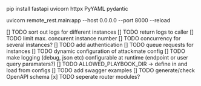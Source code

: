 pip install fastapi uvicorn httpx PyYAML pydantic


uvicorn remote_rest.main:app --host 0.0.0.0 --port 8000 --reload





[] TODO sort out logs for different instances
[] TODO return logs to caller
[] TODO limit max. concurent instance number
[] TODO concurrency for several instances?
[] TODO add authentication
[] TODO queue requests for instances
[] TODO dynamic configuration of attackmate config
[] TODO make logging (debug, json etc) configurable at runtime (endpoint or user query paramaters?)
[] TODO ALLOWED_PLAYBOOK_DIR -> define in and load from configs
[] TODO add swagger examples
[] TODO generate/check OpenAPI schema
[x] TODO seperate router modules?
